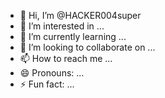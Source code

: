 - 👋 Hi, I’m @HACKER004super
- 👀 I’m interested in ...
- 🌱 I’m currently learning ...
- 💞️ I’m looking to collaborate on ...
- 📫 How to reach me ...
- 😄 Pronouns: ...
- ⚡ Fun fact: ...

<!---
HACKER004super/HACKER004super is a ✨ special ✨ repository because its `README.md` (this file) appears on your GitHub profile.
You can click the Preview link to take a look at your changes.
--->
